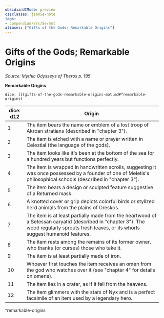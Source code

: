 ```yaml
---
obsidianUIMode: preview
cssclasses: json5e-note
tags:
- compendium/src/5e/mot
aliases: ["Gifts of the Gods; Remarkable Origins"]
---
```

# Gifts of the Gods; Remarkable Origins
*Source: Mythic Odysseys of Theros p. 195* 

**Remarkable Origins**

`dice: [](gifts-of-the-gods-remarkable-origins-mot.md#^remarkable-origins)`

| dice: d12 | Origin |
|-----------|--------|
| 1 | The item bears the name or emblem of a lost troop of Akroan stratians (described in "chapter 3"). |
| 2 | The item is etched with a name or prayer written in Celestial (the language of the gods). |
| 3 | The item looks like it's been at the bottom of the sea for a hundred years but functions perfectly. |
| 4 | The item is wrapped in handwritten scrolls, suggesting it was once possessed by a founder of one of Meletis's philosophical schools (described in "chapter 3"). |
| 5 | The item bears a design or sculpted feature suggestive of a Returned mask. |
| 6 | A knotted cover or grip depicts colorful birds or stylized herd animals from the plains of Oreskos. |
| 7 | The item is at least partially made from the heartwood of a Setessan caryatid (described in "chapter 3"). The wood regularly sprouts fresh leaves, or its whorls suggest humanoid features. |
| 8 | The item rests among the remains of its former owner, who thanks (or curses) those who take it. |
| 9 | The item is at least partially made of iron. |
| 10 | Whoever first touches the item receives an omen from the god who watches over it (see "chapter 4" for details on omens). |
| 11 | The item lies in a crater, as if it fell from the heavens. |
| 12 | The item glimmers with the stars of Nyx and is a perfect facsimile of an item used by a legendary hero. |
^remarkable-origins